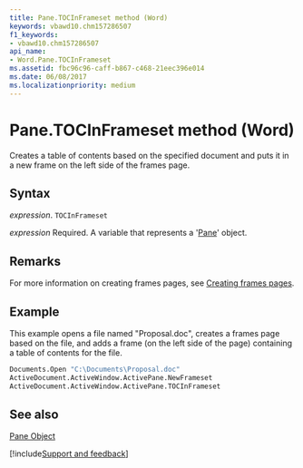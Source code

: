 ```yaml
---
title: Pane.TOCInFrameset method (Word)
keywords: vbawd10.chm157286507
f1_keywords:
- vbawd10.chm157286507
api_name:
- Word.Pane.TOCInFrameset
ms.assetid: fbc96c96-caff-b867-c468-21eec396e014
ms.date: 06/08/2017
ms.localizationpriority: medium
---
```



# Pane.TOCInFrameset method (Word)

Creates a table of contents based on the specified document and puts it in a new frame on the left side of the frames page.


## Syntax

_expression_. `TOCInFrameset`

_expression_ Required. A variable that represents a '[Pane](Word.Pane.md)' object.


## Remarks

For more information on creating frames pages, see [Creating frames pages](../word/Concepts/Customizing-Word/creating-frames-pages.md).


## Example

This example opens a file named "Proposal.doc", creates a frames page based on the file, and adds a frame (on the left side of the page) containing a table of contents for the file.


```vb
Documents.Open "C:\Documents\Proposal.doc" 
ActiveDocument.ActiveWindow.ActivePane.NewFrameset 
ActiveDocument.ActiveWindow.ActivePane.TOCInFrameset
```


## See also


[Pane Object](Word.Pane.md)

[!include[Support and feedback](~/includes/feedback-boilerplate.md)]